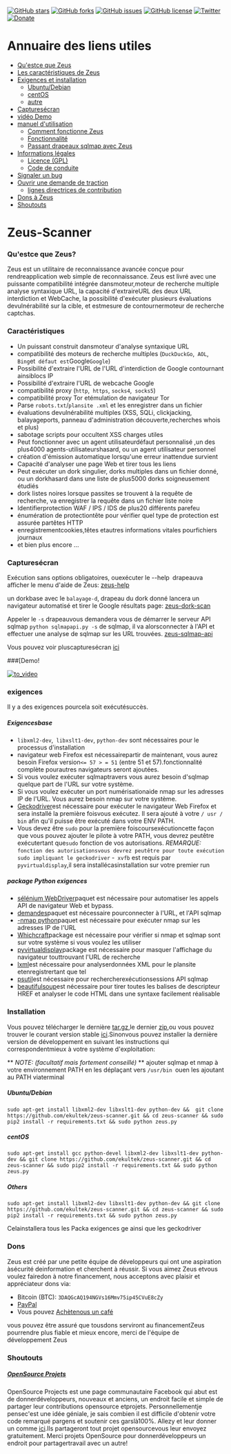 [![GitHub stars](https://img.shields.io/github/stars/ekultek/zeus-scanner.svg?style=flat-square)](https://github.com/ekultek/zeus-scanner/stargazers)
[![GitHub forks](https://img.shields.io/github/forks/ekultek/zeus-scanner.svg?style=flat-square)](https://github.com/ekultek/zeus-scanner/network) 
[![GitHub issues](https://img.shields.io/github/issues/ekultek/zeus-scanner.svg?style=flat-square)](https://github.com/ekultek/zeus-scanner/issues) 
[![GitHub license](https://img.shields.io/badge/license-GPL-blue.svg?style=flat-square)](https://raw.githubusercontent.com/Ekultek/Zeus-Scanner/master/.github/LICENSE.md)
[![Twitter](https://img.shields.io/twitter/url/https/github.com/ekultek/zeus-scanner.svg?style=social)](https://twitter.com/Zeus_Scanner)
[![Donate](https://img.shields.io/badge/Donate-PayPal-green.svg)](https://github.com/Ekultek/Zeus-Scanner#donations)

# Annuaire des liens utiles

- [Qu'estce que Zeus](https://github.com/Ekultek/Zeus-Scanner#zeus-scanner)
- [Les caractéristiques de Zeus](https://github.com/Ekultek/Zeus-Scanner#features)
- [Exigences et installation](https://github.com/Ekultek/Zeus-Scanner#requirements)
  - [Ubuntu/Debian](https://github.com/Ekultek/Zeus-Scanner#ubuntudebian)
  - [centOS](https://github.com/Ekultek/Zeus-Scanner#centos)
  - [autre](https://github.com/Ekultek/Zeus-Scanner#others)
- [Capturesécran](https://github.com/Ekultek/Zeus-Scanner#screenshots)
- [vidéo Demo](https://vimeo.com/239885768)
- [manuel d'utilisation](https://github.com/Ekultek/Zeus-Scanner/wiki)
  - [Comment fonctionne Zeus](https://github.com/Ekultek/Zeus-Scanner/wiki/How-Zeus-works)
  - [Fonctionnalité](https://github.com/Ekultek/Zeus-Scanner/wiki/Functionality)
  - [Passant drapeaux sqlmap avec Zeus](https://github.com/Ekultek/Zeus-Scanner/wiki/Passing-flags-to-sqlmap)
- [Informations légales](https://github.com/Ekultek/Zeus-Scanner/tree/master/.github)
  - [Licence (GPL)](https://github.com/Ekultek/Zeus-Scanner/blob/master/.github/LICENSE.md)
  - [Code de conduite](https://github.com/Ekultek/Zeus-Scanner/blob/master/.github/CODE_OF_CONDUCT.md)
- [Signaler un bug](https://github.com/Ekultek/Zeus-Scanner/issues/new)
- [Ouvrir une demande de traction](https://github.com/Ekultek/Zeus-Scanner/compare)
  - [lignes directrices de contribution](https://github.com/Ekultek/Zeus-Scanner/blob/master/.github/CONTRIBUTING.md)
- [Dons à Zeus](https://github.com/Ekultek/Zeus-Scanner#donations)
- [Shoutouts](https://github.com/Ekultek/Zeus-Scanner#shoutouts)

# Zeus-Scanner

### Qu'estce que Zeus?

Zeus est un utilitaire de reconnaissance avancée conçue pour rendreapplication web simple de reconnaissance. Zeus est livré avec une puissante compatibilité intégrée dansmoteur,moteur de recherche multiple analyse syntaxique URL, la capacité d'extraireURL des deux URL interdiction et WebCache, la possibilité d'exécuter plusieurs évaluations devulnérabilité sur la cible, et estmesure de contournermoteur de recherche captchas.

### Caractéristiques

- Un puissant construit dansmoteur d'analyse syntaxique URL
- compatibilité des moteurs de recherche multiples (`DuckDuckGo`,` AOL`, `Bing`et`  défaut est `Google`Google`)
- Possibilité d'extraire l'URL de l'URL d'interdiction de Google contournant ainsiblocs IP
- Possibilité d'extraire l'URL de webcache Google
- compatibilité proxy (`http`,` https`, `socks4`,` socks5`)
- compatibilité proxy Tor etémulation de navigateur Tor
- Parse `robots.txt`/`plansite .xml` et les enregistrer dans un fichier
- évaluations devulnérabilité multiples (XSS, SQLi, clickjacking, balayageports, panneau d'administration découverte,recherches whois et plus)
- sabotage scripts pour occultent XSS charges utiles
- Peut fonctionner avec un agent utilisateurdéfaut personnalisé ,un des plus4000 agents-utilisateurshasard, ou un agent utilisateur personnel
- création d'émission automatique lorsqu'une erreur inattendue survient
- Capacité d'analyser une page Web et tirer tous les liens
- Peut exécuter un dork singulier, dorks multiples dans un fichier donné, ou un dorkhasard dans une liste de plus5000 dorks soigneusement étudiés
- dork listes noires lorsque passites se trouvent à la requête de recherche, va enregistrer la requête dans un fichier liste noire
- Identifierprotection WAF / IPS / IDS de plus20 différents parefeu
- énumération de protectiontête pour vérifier quel type de protection est assurée partêtes HTTP
- enregistrementcookies,têtes etautres informations vitales pourfichiers journaux
- et bien plus encore ...

### Capturesécran

Exécution sans options obligatoires, ouexécuter le --help` `drapeauva afficher le menu d'aide de Zeus:
[zeus-help](https://user-images.githubusercontent.com/14183473/30176257-63391c62-93c7-11e7-94d7-68fde7818381.png)

un dorkbase avec le `balayage-d`, drapeau  du dork donné lancera un navigateur automatisé et tirer le Google résultats page:
[zeus-dork-scan](https://user-images.githubusercontent.com/14183473/30176252-618b191a-93c7-11e7-84d2-572c12994c4d.png)

Appeler le `-s` drapeauvous demandera vous de démarrer le serveur API sqlmap `python sqlmapapi.py -s` de sqlmap, il va alorsconnecter à l'API et effectuer une analyse de sqlmap sur les URL trouvées.
[zeus-sqlmap-api](https://user-images.githubusercontent.com/14183473/30176259-6657b304-93c7-11e7-81f8-0ed09a6c0268.png)

Vous pouvez voir pluscapturesécran [ici](https://github.com/Ekultek/Zeus-Scanner/wiki/Screenshots)

###[Demo!

[![to_video](https://user-images.githubusercontent.com/14183473/31474224-feb8c022-aebe-11e7-9684-1ba83f4fd7ff..png)](https://vimeo.com/239885768)

### exigences

Il y a des exigences pourcela soit exécutésuccès.

##### Exigencesbase

- `libxml2-dev`,` libxslt1-dev`, `python-dev` sont nécessaires pour le processus d'installation
- navigateur web Firefox est nécessairepartir de maintenant, vous aurez besoin Firefox version`<= 57 > = 51` (entre 51 et 57).fonctionnalité complète pourautres navigateurs seront ajoutées.
- Si vous voulez exécuter sqlmaptravers vous aurez besoin d'sqlmap quelque part de l'URL sur votre système.
- Si vous voulez exécuter un port numérisationaide nmap sur les adresses IP de l'URL. Vous aurez besoin nmap sur votre système.
- [Geckodriver](https://github.com/mozilla/geckodriver)est nécessaire pour exécuter le navigateur Web Firefox et sera installé la première foisvous exécutez. Il sera ajouté à votre `/ usr / bin` afin qu'il puisse être exécuté dans votre ENV PATH.
- Vous devez être `sudo` pour la première foiscoursexécutioncette façon que vous pouvez ajouter le pilote à votre PATH, vous devrez peutêtre exécutertant que`sudo` fonction de vos autorisations. _REMARQUE:_ `fonction des autorisationsvous devrez peutêtre pour toute exécution sudo impliquant le geckodriver`
-` xvfb` est requis par `pyvirtualdisplay`,il sera installécasinstallation sur votre premier run

##### package Python exigences

- [sélénium WebDriver](http://www.seleniumhq.org/projects/webdriver/)paquet est nécessaire pour automatiser les appels API de navigateur Web et bypass.
- [demandes](http://docs.python-requests.org/en/master/)paquet  est nécessaire pourconnecter à l'URL, et l'API sqlmap
- [-nmap python](http://xael.org/pages/python-nmap-fr.html)paquet  est nécessaire pour exécuter nmap sur les adresses IP de l'URL
- [Whichcraft](https://github.com/spookyowl/witchcraft)package est nécessaire pour vérifier si nmap et sqlmap sont sur votre système si vous voulez les utiliser
- [pyvirtualdisplay](https://pyvirtualdisplay.readthedocs.io/en/latest/)package  est nécessaire pour masquer l'affichage du navigateur touttrouvant l'URL de recherche
- [lxml](https://lxml.readthedocs.io/fr/latest/)est nécessaire pour analyserdonnées XML pour le plansite etenregistrertant que tel
- [psutil](https://github.com/giampaolo/psutil)est nécessaire pour rechercherexécutionsessions API sqlmap
- [beautifulsoup](https://www.crummy.com/software/BeautifulSoup/bs4/doc/)est nécessaire pour tirer toutes les balises de descripteur HREF et analyser le code HTML dans une syntaxe facilement réalisable

### Installation

Vous pouvez télécharger le dernière [tar.gz](https://github.com/ekultek/zeus-scanner/tarball/master),le dernier [zip](https://github.com/ekultek/zeus-scanner/zipball/master),ou vous pouvez trouver le courant version stable [ici](https://github.com/Ekultek/Zeus-Scanner/releases).Sinonvous pouvez installer la dernière version de développement en suivant les instructions qui correspondentmieux à votre système d'exploitation:

** _NOTE: (facultatif mais fortement conseillé)_ ** ajouter sqlmap et nmap à votre environnement PATH en les déplaçant vers `/usr/bin `ouen les ajoutant au PATH viaterminal

##### Ubuntu/Debian

```
sudo apt-get install libxml2-dev libxslt1-dev python-dev &&  git clone https://github.com/ekultek/zeus-scanner.git && cd zeus-scanner && sudo pip2 install -r requirements.txt && sudo python zeus.py
``` 
 
##### centOS

```
sudo apt-get install gcc python-devel libxml2-dev libxslt1-dev python-dev && git clone https://github.com/ekultek/zeus-scanner.git && cd zeus-scanner && sudo pip2 install -r requirements.txt && sudo python zeus.py
```

##### Others

```
sudo apt-get install libxml2-dev libxslt1-dev python-dev && git clone https://github.com/ekultek/zeus-scanner.git && cd zeus-scanner && sudo pip2 install -r requirements.txt && sudo python zeus.py
```

Celainstallera tous les Packa exigences ge ainsi que les geckodriver


### Dons

Zeus est créé par une petite équipe de développeurs qui ont une aspiration àsécurité deinformation et cherchent à réussir. Si vous aimez Zeus etvous voulez fairedon à notre financement, nous acceptons avec plaisir et appréciateur dons via:

- Bitcoin (BTC): `3DAQGcAQ194NGVs16Mmv75ip45CVuE8cZy`
- [PayPal](https://www.paypal.me/ZeusScanner)
- Vous pouvez [Achètenous un café](https://ko-fi.com/A28355P5)

vous pouvez être assuré que tousdons serviront au financementZeus pourrendre plus fiable et mieux encore, merci de l'équipe de développement Zeus

### Shoutouts

##### [OpenSource Projets](https://www.facebook.com/opensourceprojects/)

OpenSource Projects est une page communautaire Facebook qui abut est de donnerdéveloppeurs, nouveaux et anciens, un endroit facile et simple de partager leur contributions opensource etprojets. Personnellementje pensec'est une idée géniale, je sais combien il est difficile d'obtenir votre code remarqué pargens et soutenir ces garslà100%. Allezy et leur donner un comme [ici](https://www.facebook.com/opensourceprojects/).Ils partageront tout projet opensourcevous leur envoyez gratuitement. Merci projets OpenSource pour donnerdéveloppeurs un endroit pour partagertravail avec un autre!

